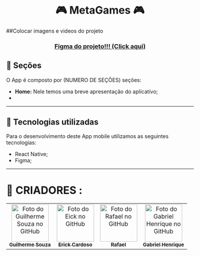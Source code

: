 <h1 align="center" font-weight=”bold”>
🎮 MetaGames  🎮
</h1>

##Colocar imagens e videos do projeto

<h3 align="center">
            <a href="https://www.figma.com/file/qIfEEm6K90Kf2PNiyE5FZh/MetaGames?node-id=0%3A1&t=86lfRQy0IgItV5cT-1">Figma do projeto!!! (Click aqui)</a>
</h3>

## 🔖 Seções

O App é composto por (NUMERO DE SEÇÕES) seções:

- **Home:** Nele temos uma breve apresentação do aplicativo;
- 

---

## 📱 Tecnologias utilizadas

Para o desenvolvimento deste App mobile utilizamos as seguintes tecnologias:

- React Native;
- Figma;

---

<h1 align=”center”>🧠 CRIADORES :</h1>

<table>
       <tr>
            <td align="center">
                    <a href="https://github.com/guilhermesouza48">
                           <img src="https://avatars.githubusercontent.com/u/79008811?v=4" width="100px;" alt="Foto do Guilherme Souza no GitHub"/>
                     <br>
                          <sub>
                             <b>Guilherme Souza</b>
                          </sub>
                      </a>
              </td>
            <td align="center">
                    <a href="https://github.com/YonErick">
                           <img src="https://avatars.githubusercontent.com/u/79008664?v=4" width="100px;" alt="Foto do Eick no GitHub"/>
                     <br>
                          <sub>
                             <b>Erick Cardoso</b>
                          </sub>
                      </a>
              </td>
             <td align="center">
                    <a href="https://github.com/fael0702">
                           <img src="https://avatars.githubusercontent.com/u/79324220?v=4" width="100px;" alt="Foto do Rafael no GitHub"/>
                     <br>
                          <sub>
                             <b>Rafael</b>
                          </sub>
                      </a>
              </td>
             <td align="center">
                    <a href="https://github.com/GabrielHenrique0">
                           <img src="https://avatars.githubusercontent.com/u/79008744?v=4" width="100px;" alt="Foto do Gabriel Henrique no GitHub"/>
                     <br>
                          <sub>
                             <b>Gabriel Henrique</b>
                          </sub>
                      </a>
              </td>
         </tr>
</table>
